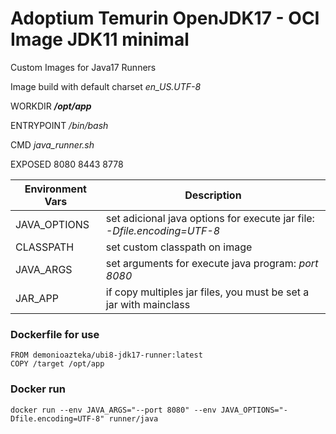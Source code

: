 # Adoptium Temurin OpenJDK17 -  OCI Image JDK11 minimal
Custom Images for Java17 Runners

Image build with default charset _en_US.UTF-8_

WORKDIR ***/opt/app***

ENTRYPOINT _/bin/bash_

CMD _java_runner.sh_

EXPOSED 8080 8443 8778

|Environment Vars|Description|
|---|---|
|JAVA_OPTIONS| set adicional java options for execute jar file: _-Dfile.encoding=UTF-8_|
|CLASSPATH| set custom classpath on image|
|JAVA_ARGS| set arguments for execute java program: _port 8080_|
|JAR_APP| if copy multiples jar files, you must be set a jar with mainclass|

### Dockerfile for use
```
FROM demonioazteka/ubi8-jdk17-runner:latest
COPY /target /opt/app
```

### Docker run
```
docker run --env JAVA_ARGS="--port 8080" --env JAVA_OPTIONS="-Dfile.encoding=UTF-8" runner/java 
```
